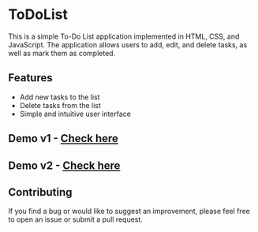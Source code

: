 # ToDoList

This is a simple To-Do List application implemented in HTML, CSS, and JavaScript. The application allows users to add, edit, and delete tasks, as well as mark them as completed.

## Features

- Add new tasks to the list
- Delete tasks from the list
- Simple and intuitive user interface

## Demo v1 - [Check here](https://crazy-elk.cyclic.app/) 

## Demo v2 - [Check here](https://todolist-4kqx.onrender.com/) 

## Contributing

If you find a bug or would like to suggest an improvement, please feel free to open an issue or submit a pull request.

